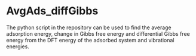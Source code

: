 # AvgAds_diffGibbs
The python script in the repository can be used to find the average adsorption energy, change in Gibbs free energy and differential Gibbs free energy from the DFT energy of the adsorbed system and vibrational energies.
